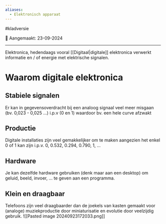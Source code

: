 ```yaml
---
aliases:
  - Elektronisch apparaat
---
```

#kladversie 

📅 Aangemaakt: 23-09-2024

---
Elektronica, hedendaags vooral [[Digitaal|digitale]] elektronica verwerkt informatie en / of energie met elektrische signalen.

# Waarom digitale elektronica
## Stabiele signalen
Er kan in gegevensoverdracht bij een analoog signaal veel meer misgaan (bv. 0,023 - 0,025 ...) i.p.v (0 en 1) waardoor bv. een hele curve afzwakt

## Productie
Digitale installaties zijn veel gemakkelijker om te maken aangezien het enkel 0 of 1 kan zijn i.p.v. 0, 0.532, 0.294, 0.790, 1, ... 

## Hardware
Je kan dezelfde hardware gebruiken (denk maar aan een desktop) om geluid, beeld, invoer, ... te geven aan een programma.

## Klein en draagbaar
Telefoons zijn veel draagbaarder dan de joekels van kasten gemaakt voor (analoge) muziekproductie door miniaturisatie en evolutie door veelzijdig gebruik.
![[Pasted image 20240923172033.png]]

